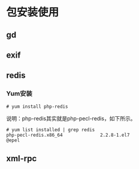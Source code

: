 # 包安装使用

## gd


## exif


## redis

### Yum安装

```
# yum install php-redis
```

说明：php-redis其实就是php-pecl-redis，如下所示。

```
# yum list installed | grep redis
php-pecl-redis.x86_64              2.2.8-1.el7                         @epel  
```


## xml-rpc


